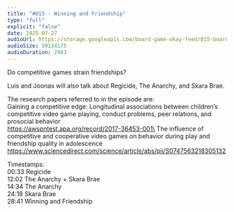 ```yaml
---
title: "#015 - Winning and Friendship"
type: "full"
explicit: "false"
date: 2025-07-27
audioUrl: https://storage.googleapis.com/board-game-okay-feed/015-board-game-okay.mp3
audioSize: 39134175
audioDuration: 2983
---
```


Do competitive games strain friendships?

Luis and Joonas will also talk about Regicide, The Anarchy, and Skara Brae.

The research papers referred to in the episode are:\
Gaining a competitive edge: Longitudinal associations between children’s competitive video game playing, conduct problems, peer relations, and prosocial behavior\
https://awspntest.apa.org/record/2017-36453-001\
The influence of competitive and cooperative video games on behavior during play and friendship quality in adolescence\
https://www.sciencedirect.com/science/article/abs/pii/S0747563218305132

Timestamps:\
00:33 Regicide\
12:02 The Anarchy + Skara Brae\
14:34 The Anarchy\
24:18 Skara Brae\
28:41 Winning and Friendship
